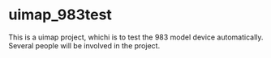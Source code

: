 # uimap_983test
This is a uimap project, whichi is to test the 983 model device automatically.
Several people will be involved in the project.

